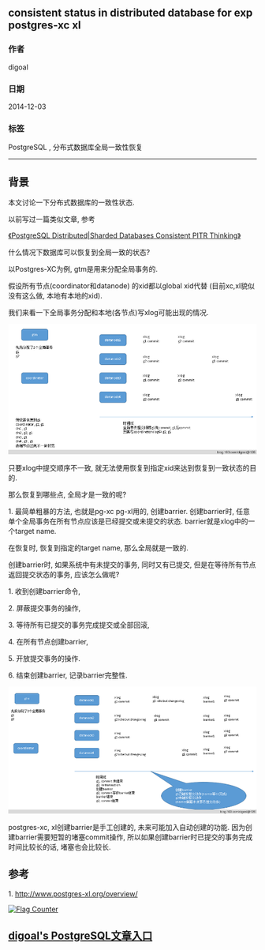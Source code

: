 ## consistent status in distributed database for exp postgres-xc xl  
                                          
### 作者                                             
digoal                                     
                                      
### 日期                                                                                                         
2014-12-03                                   
                                         
### 标签                                      
PostgreSQL , 分布式数据库全局一致性恢复     
                                                                                                            
----                                                                                                      
                                                                                                               
## 背景                                  
本文讨论一下分布式数据库的一致性状态.  
  
以前写过一篇类似文章, 参考  
  
[《PostgreSQL Distributed|Sharded Databases Consistent PITR Thinking》](../201302/20130206_01.md)   
  
什么情况下数据库可以恢复到全局一致的状态?  
  
以Postgres-XC为例, gtm是用来分配全局事务的.   
  
假设所有节点(coordinator和datanode) 的xid都以global xid代替 (目前xc,xl貌似没有这么做, 本地有本地的xid).  
  
我们来看一下全局事务分配和本地(各节点)写xlog可能出现的情况.  
  
![pic](20141203_01_pic_001.png)  
  
只要xlog中提交顺序不一致, 就无法使用恢复到指定xid来达到恢复到一致状态的目的.  
  
那么恢复到哪些点, 全局才是一致的呢?   
  
1\. 最简单粗暴的方法, 也就是pg-xc pg-xl用的, 创建barrier. 创建barrier时, 任意单个全局事务在所有节点应该是已经提交或未提交的状态. barrier就是xlog中的一个target name.   
  
在恢复时, 恢复到指定的target name, 那么全局就是一致的.   
  
创建barrier时, 如果系统中有未提交的事务, 同时又有已提交, 但是在等待所有节点返回提交状态的事务, 应该怎么做呢?  
  
1\. 收到创建barrier命令,   
  
2\. 屏蔽提交事务的操作,   
  
3\. 等待所有已提交的事务完成提交或全部回滚,   
  
4\. 在所有节点创建barrier,   
  
5\. 开放提交事务的操作.  
  
6\. 结束创建barrier, 记录barrier完整性.  
  
![pic](20141203_01_pic_002.png)  
   
postgres-xc, xl创建barrier是手工创建的, 未来可能加入自动创建的功能. 因为创建barrier需要短暂的堵塞commit操作, 所以如果创建barrier时已提交的事务完成时间比较长的话, 堵塞也会比较长.  
  
## 参考  
1\. http://www.postgres-xl.org/overview/  
  
<a rel="nofollow" href="http://info.flagcounter.com/h9V1"  ><img src="http://s03.flagcounter.com/count/h9V1/bg_FFFFFF/txt_000000/border_CCCCCC/columns_2/maxflags_12/viewers_0/labels_0/pageviews_0/flags_0/"  alt="Flag Counter"  border="0"  ></a>  
  
  
  
  
## [digoal's PostgreSQL文章入口](https://github.com/digoal/blog/blob/master/README.md "22709685feb7cab07d30f30387f0a9ae")
  
